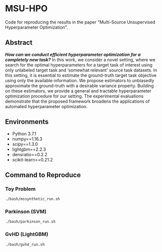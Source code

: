 # MSU-HPO
Code for reproducing the results in the paper "Multi-Source Unsupervised Hyperparameter Optimization".

## Abstract
__*How can we conduct efficient hyperparameter optimization for a completely new task?*__
In this work, we consider a novel setting, where we search for the optimal hyperparameters for a target task of interest using only unlabeled target task and ‘somewhat relevant’ source task datasets.
In this setting, it is essential to estimate the ground-truth target task objective using only the available information.
We propose estimators to unbiasedly approximate the ground-truth with a desirable variance property.
Building on these estimators, we provide a general and tractable hyperparameter optimization procedure for our setting.
The experimental evaluations demonstrate that the proposed framework broadens the applications of automated hyperparameter optimization.

## Environments

* Python 3.7.1
* numpy==1.16.3
* scipy==1.3.0
* lightgbm==2.2.3
* densratio==0.2.2
* scikit-learn==0.21.2

## Command to Reproduce

### Toy Problem

```bash
./bash/mssynthetic_run.sh
```

### Parkinson (SVM)

```bash
./bash/parkinson_run.sh
```

### GvHD (LightGBM)

```bash
./bash/gvhd_run.sh
```
